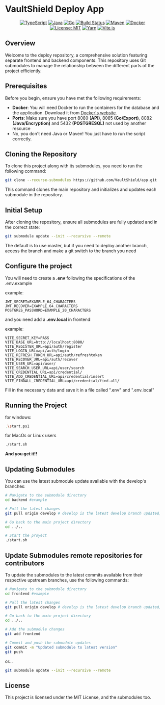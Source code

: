 # VaultShield Deploy App

<p align="center">
    <a href="https://github.com/VaultShield/frontend"><img src="https://img.shields.io/badge/-TypeScript-3178C6?style=flat-square&logo=typescript&logoColor=white" alt="TypeScript"></a>
    <a href="https://github.com/VaultShield/backend"><img src="https://img.shields.io/badge/-Java-ED8B00?style=flat-square&logo=openjdk&logoColor=white" alt="Java"></a>
    <a href="https://github.com/VaultShield/backend"><img src="https://img.shields.io/badge/-Golang-00ADD8?style=flat-square&logo=go&logoColor=white" alt="Go"></a>
    <a href="#"><img src="https://img.shields.io/badge/build-passing-brightgreen.svg?style=flat-square" alt="Build Status"></a>
    <a href="https://maven.apache.org/"><img src="https://img.shields.io/badge/Maven-3.9.6-blue.svg?style=flat-square" alt="Maven"></a>
    <a href="https://www.docker.com/"><img src="https://img.shields.io/badge/Docker-25.0.2-blue.svg?style=flat-square" alt="Docker"></a>
    <a href="https://opensource.org/licenses/MIT"><img src="https://img.shields.io/badge/License-MIT-yellow.svg?style=flat-square" alt="License: MIT"></a>
    <a href="https://yarnpkg.com/"><img src="https://img.shields.io/badge/yarn-%232C8EBB.svg?style=flat-square&logo=yarn&logoColor=white" alt="Yarn"></a>
    <a href="https://vitejs.dev/"><img src="https://img.shields.io/badge/Vite-B73BFE?style=flat-square&logo=vite&logoColor=FFD62E" alt="Vite.js"></a>
</p>


## Overview

Welcome to the deploy repository, a comprehensive solution featuring separate frontend and backend components. This repository uses Git submodules to manage the relationship between the different parts of the project efficiently.

## Prerequisites

Before you begin, ensure you have met the following requirements:
- **Docker**: You will need Docker to run the containers for the database and the application. Download it from [Docker's website](https://www.docker.com/get-started).
- **Ports**: Make sure you have port 8080 **(API)**, 8085 **(Go/Export)**, 8082 **(Java/Encryption)** and 5432 **(POSTGRESQL)** not used by another resource
- No, you don't need Java or Maven! You just have to run the script correctly.

## Cloning the Repository

To clone this project along with its submodules, you need to run the following command:

```bash
git clone --recurse-submodules https://github.com/VaultShield/app.git
```
This command clones the main repository and initializes and updates each submodule in the repository.

## Initial Setup
After cloning the repository, ensure all submodules are fully updated and in the correct state:
```bash
git submodule update --init --recursive --remote
```
The default is to use master, but if you need to deploy another branch, access the branch and make a git switch to the branch you need

## Configure the project
You will need to create a **.env** following the specifications of the .env.example

example:
```env
JWT_SECRET=EXAMPLE_64_CHARACTERS
JWT_RECOVER=EXAMPLE_64_CHARACTERS
POSTGRES_PASSWORD=EXAMPLE_20_CHARACTERS
```

and you need add a **.env.local** in frontend

example:
```env
VITE_SECRET_KEY=PASS
VITE_BASE_URL=http://localhost:8080/
VITE_REGISTER_URL=api/auth/register
VITE_LOGIN_URL=api/auth/login
VITE_REFRESH_TOKEN_URL=api/auth/refreshtoken
VITE_RECOVER_URL=api/auth/recover
VITE_USER_URL=api/user/
VITE_SEARCH_USER_URL=api/user/search
VITE_CREDENTIAL_URL=api/credential/
VITE_ADD_CREDENTIAL_URL=api/credential/insert
VITE_FINDALL_CREDENTIAL_URL=api/credential/find-all/
```

Fill in the necessary data and save it in a file called ".env" and ".env.local"

## Running the Project
for windows:
```bash
.\start.ps1
```
for MacOs or Linux users
```bash
./start.sh
```

**And you get it!!**

## Updating Submodules
You can use the latest submodule update available with the develop's branches:
```bash
# Navigate to the submodule directory
cd backend #example

# Pull the latest changes
git pull origin develop # develop is the latest develop branch updated, but it may not be stable

# Go back to the main project directory
cd ../..

# Start the proyect
./start.sh
```

## Update Submodules remote repositories for contributors
To update the submodules to the latest commits available from their respective upstream branches, use the following commands:
```bash
# Navigate to the submodule directory
cd frontend #example

# Pull the latest changes
git pull origin develop # develop is the latest develop branch updated, but it may not be stable

# Go back to the main project directory
cd ../..

# Add the submodule changes
git add frontend

# Commit and push the submodule updates
git commit -m "Updated submodule to latest version"
git push
```
or...
```bash
git submodule update --init --recursive --remote
```

## License
This project is licensed under the MIT License, and the submodules too.
